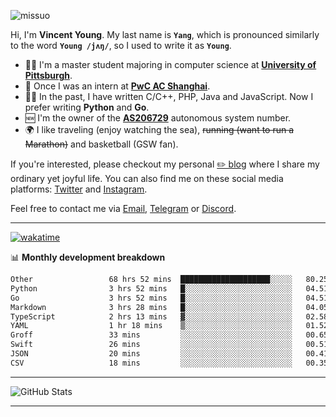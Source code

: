 <p align="left"> <img src="https://komarev.com/ghpvc/?username=missuo&label=Profile%20views&color=0e75b6&style=flat" alt="missuo" /> </p>


Hi, I'm **Vincent Young**. My last name is **`Yang`**, which is pronounced similarly to the word **`Young /jʌŋ/`**, so I used to write it as **`Young`**. 

-  👨‍🎓 I'm a master student majoring in computer science at [**University of Pittsburgh**](https://www.pitt.edu).
-  💼 Once I was an intern at **[PwC AC Shanghai](https://www.linkedin.com/company/pwc-ac-shanghai/)**.
-  👨‍💻 In the past, I have written C/C++, PHP, Java and JavaScript. Now I prefer writing **Python** and **Go**.
-  🆕 I'm the owner of the **[AS206729](https://bgp.tools/AS206729)** autonomous system number.
-  🌍 I like traveling (enjoy watching the sea), ~~running (want to run a Marathon)~~ and basketball (GSW fan).

If you're interested, please checkout my personal [✏️ blog](https://missuo.me/) where I share my ordinary yet joyful life. You can also find me on these social media platforms: [Twitter](https://twitter.com/m1ssuo) and [Instagram](https://www.instagram.com/m1ssuo).

Feel free to contact me via <a href="mailto:i@yyt.moe">Email</a>, [Telegram](https://t.me/missuo) or [Discord](https://discordapp.com/users/missuo#7448).

-------

[![wakatime](https://wakatime.com/badge/user/c13cd961-40ca-417a-afb6-1f9ea8ac295c.svg)](https://wakatime.com/@missuo)

📊 **Monthly development breakdown**
<!--START_SECTION:waka-->

```txt
Other                 68 hrs 52 mins  ████████████████████░░░░░   80.25 %
Python                3 hrs 52 mins   █░░░░░░░░░░░░░░░░░░░░░░░░   04.51 %
Go                    3 hrs 52 mins   █░░░░░░░░░░░░░░░░░░░░░░░░   04.51 %
Markdown              3 hrs 28 mins   █░░░░░░░░░░░░░░░░░░░░░░░░   04.05 %
TypeScript            2 hrs 13 mins   ▓░░░░░░░░░░░░░░░░░░░░░░░░   02.58 %
YAML                  1 hr 18 mins    ▒░░░░░░░░░░░░░░░░░░░░░░░░   01.52 %
Groff                 33 mins         ░░░░░░░░░░░░░░░░░░░░░░░░░   00.65 %
Swift                 26 mins         ░░░░░░░░░░░░░░░░░░░░░░░░░   00.51 %
JSON                  20 mins         ░░░░░░░░░░░░░░░░░░░░░░░░░   00.41 %
CSV                   18 mins         ░░░░░░░░░░░░░░░░░░░░░░░░░   00.35 %
```

<!--END_SECTION:waka-->

-------

![GitHub Stats](https://github-readme-stats-opal-alpha-76.vercel.app/api?username=missuo&show_icons=true&theme=transparent)

-------

